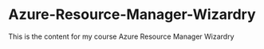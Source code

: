 # Azure-Resource-Manager-Wizardry
This is the content for my course Azure Resource Manager Wizardry
